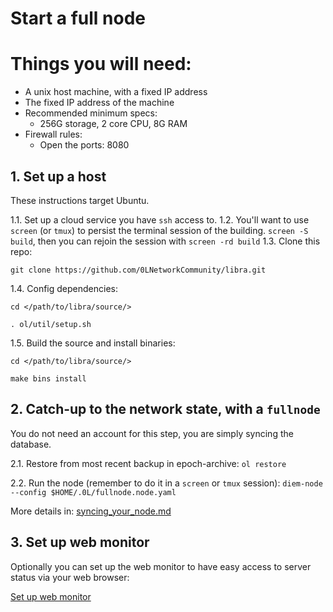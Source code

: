 # Start a full node

# Things you will need:

- A unix host machine, with a fixed IP address
- The fixed IP address of the machine
- Recommended minimum specs: 
  - 256G storage, 2 core CPU, 8G RAM
- Firewall rules:
  - Open the ports: 8080

## 1. Set up a host
These instructions target Ubuntu.

1.1. Set up a cloud service you have `ssh` access to. 
1.2. You'll want to use `screen` (or `tmux`) to persist the terminal session of the building. `screen -S build`, then you can rejoin the session with `screen -rd build`
1.3. Clone this repo: 

`git clone https://github.com/0LNetworkCommunity/libra.git`

1.4. Config dependencies: 

```
cd </path/to/libra/source/>

. ol/util/setup.sh
```

1.5. Build the source and install binaries:

```
cd </path/to/libra/source/>

make bins install
```

## 2. Catch-up to the network state, with a `fullnode`

You do not need an account for this step, you are simply syncing the database.

2.1. Restore from most recent backup in epoch-archive: `ol restore`

2.2. Run the node (remember to do it in a `screen` or `tmux` session): `diem-node --config $HOME/.0L/fullnode.node.yaml`


More details in: [syncing_your_node.md](syncing_your_node.md)

## 3. Set up web monitor

Optionally you can set up the web monitor to have easy access to server status via your web browser:

[Set up web monitor](validators/web_monitor.md) 

